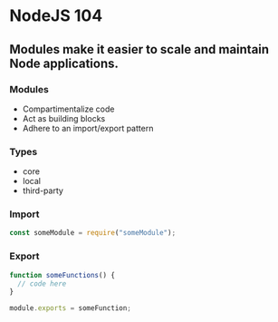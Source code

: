 # NodeJS 104

## Modules make it easier to scale and maintain Node applications.

### Modules

- Compartimentalize code
- Act as building blocks
- Adhere to an import/export pattern

### Types

- core
- local
- third-party

### Import

```javascript
const someModule = require("someModule");
```

### Export

```javascript
function someFunctions() {
  // code here
}

module.exports = someFunction;
```
